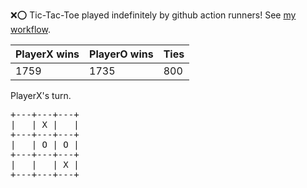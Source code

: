 :x::o: Tic-Tac-Toe played indefinitely by github action runners! See [my workflow](.github/workflows/play.yaml).

|PlayerX wins|PlayerO wins|Ties|
|-|-|-|
|1759|1735|800|

PlayerX's turn.

<pre>
+---+---+---+
|   | X |   |
+---+---+---+
|   | O | O |
+---+---+---+
|   |   | X |
+---+---+---+
</pre>